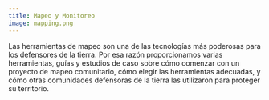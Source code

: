 ```yaml
---
title: Mapeo y Monitoreo
image: mapping.png
---
```


Las herramientas de mapeo son una de las tecnologías más poderosas para los defensores de la tierra. Por esa razón proporcionamos varias herramientas, guías y estudios de caso sobre cómo comenzar con un proyecto de mapeo comunitario, cómo elegir las herramientas adecuadas, y cómo otras comunidades defensoras de la tierra las utilizaron para proteger su territorio.

<app-button :color="true" target="_self" link="mapping-and-monitoring" text="Empezar"></app-button>
